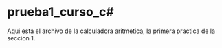 # prueba1_curso_c#

Aqui esta el archivo de la calculadora aritmetica, la primera practica de la seccion 1.
